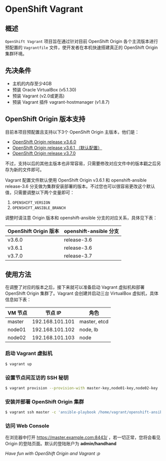 # OpenShift Vagrant

## 概述

`OpenShift Vagrant` 项目旨在通过针对目前 OpenShift Origin 各个主流版本进行预配置的 `Vagrantfile` 文件，使开发者在本机快速搭建真正的 OpenShift Origin 集群环境。

## 先决条件

- 主机的内存至少4GB
- 预装 Oracle VirtualBox (v5.1.30)
- 预装 Vagrant (v2.0或更高)
- 预装 Vagrant 插件 vagrant-hostmanager (v1.8.7)

## OpenShift Origin 版本支持

目前本项目预配置且支持以下3个 OpenShift Origin 主版本，他们是：

- [OpenShift Origin release v3.6.0](https://github.com/openshift/origin/releases/tag/v3.6.0)
- [OpenShift Origin release v3.6.1 （默认配置）](https://github.com/openshift/origin/releases/tag/v3.6.1)
- [OpenShift Origin release v3.7.0](https://github.com/openshift/origin/releases/tag/v3.7.0)

不过，支持以后的其他主版本也非常容易，只需要修改对应文件中的版本戳之后另存为新的文件即可。

Vagrant 配置文件默认使用 OpenShift Origin v3.6.1 和 openshift-ansible release-3.6 分支做为集群安装部署的版本。不过您也可以很容易更改这个默认值，只需要调整以下两个变量即可：

1. `OPENSHIFT_VERSION`
2. `OPENSHIFT_ANSIBLE_BRANCH`

调整时请注意 Origin 版本和 openshift-ansible 分支的对应关系，具体见下表：

| OpenShift Origin 版本 | openshift-ansible 分支 |
| --- | --- |
| v3.6.0 | release-3.6 |
| v3.6.1 | release-3.6 |
| v3.7.0 | release-3.7 |


## 使用方法

在调整了对应的版本之后，接下来就可以准备启动 Vagrant 虚拟机和部署 OpenShift Origin 集群了。Vagrant 会创建并启动三台 VirtualBox 虚拟机，具体信息如下表：

| VM 节点 | 节点 IP | 角色 |
| --- | --- | --- |
| master | 192.168.101.101 | master, etcd |
| node01 | 192.168.101.102 | node, lb |
| node02 | 192.168.101.103 | node |

### 启动 Vagrant 虚拟机

```bash
$ vagrant up
```

### 设置节点间互访的 SSH 秘钥

```bash
$ vagrant provision --provision-with master-key,node01-key,node02-key
```

### 安装并部署 OpenShift Origin 集群

```bash
$ vagrant ssh master -c 'ansible-playbook /home/vagrant/openshift-ansible/playbooks/byo/config.yml'
```

### 访问 Web Console

在浏览器中打开 https://master.example.com:8443/ ，若一切正常，您将会看见 Origin 的登陆页面。默认的登陆账户为 **admin/handhand**

*Have fun with OpenShift Origin and Vagrant :p*